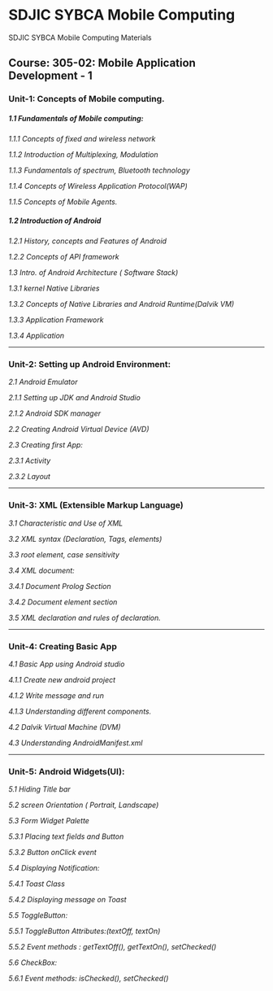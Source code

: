 # SDJIC SYBCA Mobile Computing
SDJIC SYBCA Mobile Computing Materials

## Course: 305-02: Mobile Application Development - 1 ##

### Unit-1: Concepts of Mobile computing. ###

##### _1.1 Fundamentals of Mobile computing:_ #####

_1.1.1 Concepts of fixed and wireless network_

_1.1.2 Introduction of Multiplexing, Modulation_

_1.1.3 Fundamentals of spectrum, Bluetooth technology_

_1.1.4 Concepts of Wireless Application Protocol(WAP)_

_1.1.5 Concepts of Mobile Agents._

##### _1.2 Introduction of Android_ #####

_1.2.1 History, concepts and Features of Android_

_1.2.2 Concepts of API framework_

_1.3 Intro. of Android Architecture ( Software Stack)_

_1.3.1 kernel Native Libraries_

_1.3.2 Concepts of Native Libraries and Android Runtime(Dalvik VM)_

_1.3.3 Application Framework_

_1.3.4 Application_

------------

### Unit-2: Setting up Android Environment: ###

_2.1 Android Emulator_

_2.1.1 Setting up JDK and Android Studio_

_2.1.2 Android SDK manager_

_2.2 Creating Android Virtual Device (AVD)_

_2.3 Creating first App:_

_2.3.1 Activity_

_2.3.2 Layout_

------------

### Unit-3: XML (Extensible Markup Language) ###

_3.1 Characteristic and Use of XML_

_3.2 XML syntax (Declaration, Tags, elements)_

_3.3 root element, case sensitivity_

_3.4 XML document:_

_3.4.1 Document Prolog Section_

_3.4.2 Document element section_

_3.5 XML declaration and rules of declaration._


------------

### Unit-4: Creating Basic App ###

_4.1 Basic App using Android studio_

_4.1.1 Create new android project_

_4.1.2 Write message and run_

_4.1.3 Understanding different components._

_4.2 Dalvik Virtual Machine (DVM)_

_4.3 Understanding AndroidManifest.xml_

------------

### Unit-5: Android Widgets(UI): ###

_5.1 Hiding Title bar_

_5.2 screen Orientation ( Portrait, Landscape)_

_5.3 Form Widget Palette_

_5.3.1 Placing text fields and Button_

_5.3.2 Button onClick event_

_5.4 Displaying Notification:_

_5.4.1 Toast Class_

_5.4.2 Displaying message on Toast_

_5.5 ToggleButton:_

_5.5.1 ToggleButton Attributes:(textOff, textOn)_

_5.5.2 Event methods : getTextOff(), getTextOn(), setChecked()_

_5.6 CheckBox:_

_5.6.1 Event methods: isChecked(), setChecked()_
